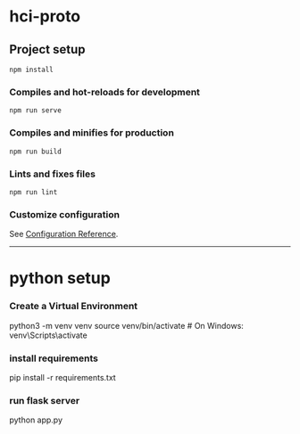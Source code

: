 # hci-proto

## Project setup
```
npm install
```

### Compiles and hot-reloads for development
```
npm run serve
```

### Compiles and minifies for production
```
npm run build
```

### Lints and fixes files
```
npm run lint
```

### Customize configuration
See [Configuration Reference](https://cli.vuejs.org/config/).

-----------------------------------------------
# python setup

### Create a Virtual Environment
python3 -m venv venv
source venv/bin/activate  # On Windows: venv\Scripts\activate

### install requirements

pip install -r requirements.txt

### run flask server

python app.py
